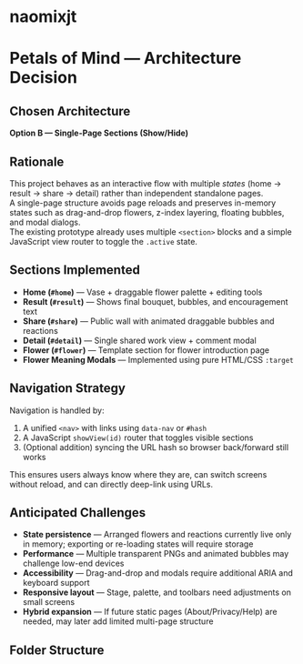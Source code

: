 # naomixjt
# Petals of Mind — Architecture Decision

## Chosen Architecture
**Option B — Single-Page Sections (Show/Hide)**

## Rationale
This project behaves as an interactive flow with multiple *states* (home → result → share → detail) rather than independent standalone pages.  
A single-page structure avoids page reloads and preserves in-memory states such as drag-and-drop flowers, z-index layering, floating bubbles, and modal dialogs.  
The existing prototype already uses multiple `<section>` blocks and a simple JavaScript view router to toggle the `.active` state.

## Sections Implemented
- **Home (`#home`)** — Vase + draggable flower palette + editing tools
- **Result (`#result`)** — Shows final bouquet, bubbles, and encouragement text
- **Share (`#share`)** — Public wall with animated draggable bubbles and reactions
- **Detail (`#detail`)** — Single shared work view + comment modal
- **Flower (`#flower`)** — Template section for flower introduction page
- **Flower Meaning Modals** — Implemented using pure HTML/CSS `:target`

## Navigation Strategy
Navigation is handled by:
1) A unified `<nav>` with links using `data-nav` or `#hash`  
2) A JavaScript `showView(id)` router that toggles visible sections  
3) (Optional addition) syncing the URL hash so browser back/forward still works  

This ensures users always know where they are, can switch screens without reload, and can directly deep-link using URLs.

## Anticipated Challenges
- **State persistence** — Arranged flowers and reactions currently live only in memory; exporting or re-loading states will require storage
- **Performance** — Multiple transparent PNGs and animated bubbles may challenge low-end devices
- **Accessibility** — Drag-and-drop and modals require additional ARIA and keyboard support
- **Responsive layout** — Stage, palette, and toolbars need adjustments on small screens
- **Hybrid expansion** — If future static pages (About/Privacy/Help) are needed, may later add limited multi-page structure

## Folder Structure
